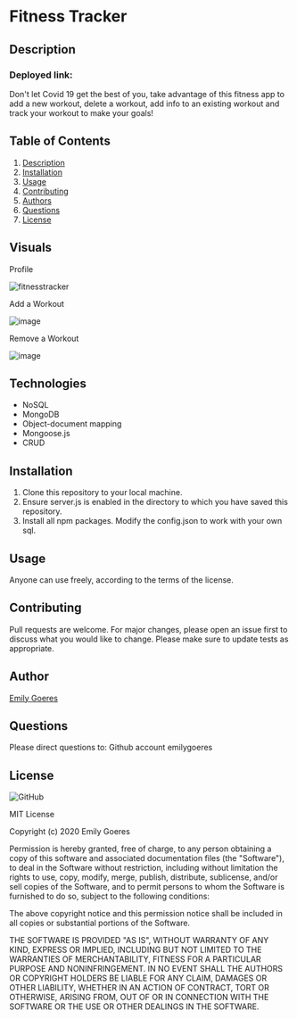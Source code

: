 # Fitness Tracker

## Description
### Deployed link: 
Don't let Covid 19 get the best of you, take advantage of this fitness app to add a new workout, delete a workout, add info to an existing workout and track your workout to make your goals!

## Table of Contents
1. [Description](#-Description)
1. [Installation](#Installation)
1. [Usage](#Usage)
1. [Contributing](#Contributing)
1. [Authors](#Authors)
1. [Questions](#Questions)
1. [License](#License)

## Visuals 

Profile

![fitnesstracker](.png)

Add a Workout

![image](.png)

Remove a Workout

![image](.png)

## Technologies 
* NoSQL
* MongoDB
* Object-document mapping
* Mongoose.js
* CRUD

## Installation
1. Clone this repository to your local machine. 
1. Ensure server.js is enabled in the directory to which you have saved this repository. 
1. Install all npm packages. Modify the config.json to work with your own sql.  

## Usage
Anyone can use freely, according to the terms of the license.
    
## Contributing
Pull requests are welcome. For major changes, please open an issue first to discuss what you would like to change. Please make sure to update tests as appropriate.

## Author

[Emily Goeres](https://github.com/emilygoeres)

## Questions
Please direct questions to:
Github account emilygoeres


## License 

![GitHub](https://img.shields.io/github/license/emilygoeres/Personality-Quiz) 

MIT License

Copyright (c) 2020  Emily Goeres

Permission is hereby granted, free of charge, to any person obtaining a copy of this software and associated documentation files (the "Software"), to deal in the Software without restriction, including without limitation the rights to use, copy, modify, merge, publish, distribute, sublicense, and/or sell copies of the Software, and to permit persons to whom the Software is furnished to do so, subject to the following conditions:

The above copyright notice and this permission notice shall be included in all copies or substantial portions of the Software.

THE SOFTWARE IS PROVIDED "AS IS", WITHOUT WARRANTY OF ANY KIND, EXPRESS OR IMPLIED, INCLUDING BUT NOT LIMITED TO THE WARRANTIES OF MERCHANTABILITY, FITNESS FOR A PARTICULAR PURPOSE AND NONINFRINGEMENT. IN NO EVENT SHALL THE AUTHORS OR COPYRIGHT HOLDERS BE LIABLE FOR ANY CLAIM, DAMAGES OR OTHER LIABILITY, WHETHER IN AN ACTION OF CONTRACT, TORT OR OTHERWISE, ARISING FROM, OUT OF OR IN CONNECTION WITH THE SOFTWARE OR THE USE OR OTHER DEALINGS IN THE SOFTWARE.